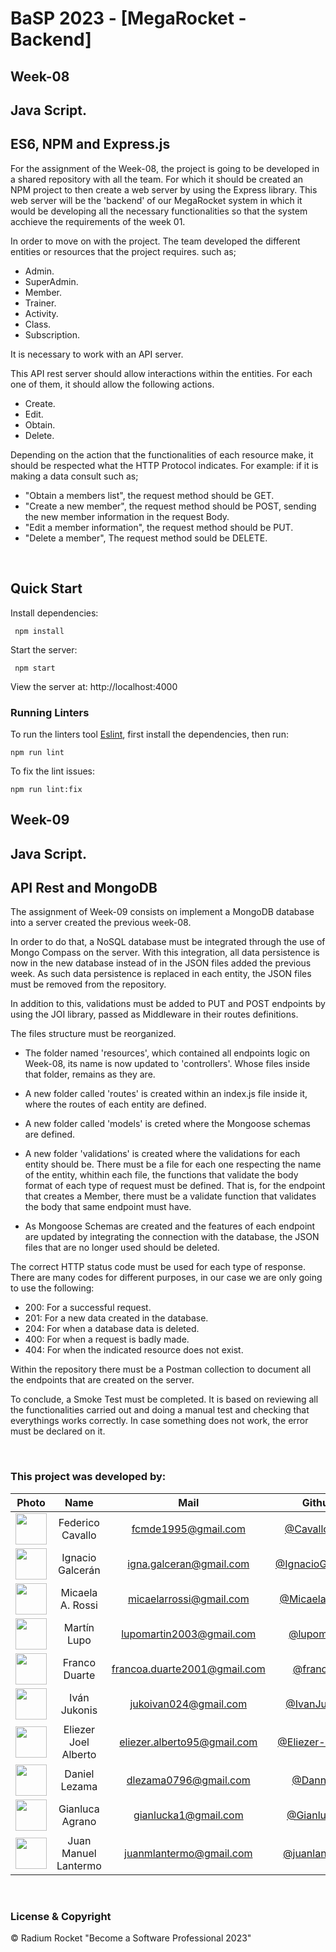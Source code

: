 # BaSP 2023 - [MegaRocket - Backend]

## Week-08
## Java Script.
## ES6, NPM and Express.js

For the assignment of the Week-08, the project is going to be developed in a shared repository with all the team. For which it should be created an NPM project to then create a web server by using the Express library. This web server will be the 'backend' of our MegaRocket system in which it would be developing all the necessary functionalities so that the system acchieve the requirements of the week 01.

In order to move on with the project. The team developed the different entities or resources that the project requires.
such as;

- Admin.
- SuperAdmin.
- Member.
- Trainer.
- Activity.
- Class.
- Subscription.

It is necessary to work with an API server.

This API rest server should allow interactions within the entities. For each one of them, it should allow the following actions.

- Create.
- Edit.
- Obtain.
- Delete.

Depending on the action that the functionalities of each resource make, it should be respected what the HTTP Protocol indicates. For example: if it is making a data consult such as;

- "Obtain a members list", the request method should be GET.
- "Create a new member", the request method should be POST, sending the new member information in the request Body.
- "Edit a member information", the request method should be PUT.
- "Delete a member", The request method sould be DELETE.

<br>

## Quick Start

Install dependencies:

```console
 npm install
```

Start the server:

```console
 npm start
```

 View the server at: http://localhost:4000
<br>

 ### Running Linters

To run the linters tool [Eslint](https://eslint.org/), first install the dependencies, then run:

```console
npm run lint
```

To fix the lint issues:

```console
npm run lint:fix
```

## Week-09
## Java Script.
## API Rest and MongoDB

The assignment of Week-09 consists on implement a MongoDB database into a server created the previous week-08.

In order to do that, a NoSQL database must be integrated through the use of Mongo Compass on the server. With this integration, all data persistence is now in the new database instead of in the JSON files added the previous week. As such data persistence is replaced in each entity, the JSON files must be removed from the repository.

In addition to this, validations must be added to PUT and POST endpoints by using the JOI library, passed as Middleware in their routes definitions.

The files structure must be reorganized.
- The folder named 'resources', which contained all endpoints logic on Week-08, its name is now updated to 'controllers'. Whose files inside that folder, remains as they are.

- A new folder called 'routes' is created within an index.js file inside it, where the routes of each entity are defined.

- A new folder called 'models' is creted where the Mongoose schemas are defined.

- A new folder 'validations' is created where the validations for each entity should be. There must be a file for each one respecting the name of the entity, whithin each file, the functions that validate the body format of each type of request must be defined. That is, for the endpoint that creates a Member, there must be a validate function that validates the body that same endpoint must have.

- As Mongoose Schemas are created and the features of each endpoint are updated by integrating the connection with the database, the JSON files that are no longer used should be deleted.

The correct HTTP status code must be used for each type of response. There are many codes for different purposes, in our case we are only going to use the following:

- 200: For a successful request.
- 201: For a new data created in the database.
- 204: For when a database data is deleted.
- 400: For when a request is badly made.
- 404: For when the indicated resource does not exist.

Within the repository there must be a Postman collection to document all the endpoints that are created on the server.

To conclude, a Smoke Test must be completed. It is based on reviewing all the functionalities carried out and doing a manual test and checking that everythings works correctly. In case something does not work, the error must be declared on it.


<br>

### This project was developed by:

|Photo | Name  | Mail | Github
| :-----: | :-----: | :-----: | :-----: |
<img src="https://avatars.githubusercontent.com/u/118134054?v=4" height="50" width="50">| Federico Cavallo | fcmde1995@gmail.com | [@CavalloFede](https://github.com/CavalloFede)
<img src="https://avatars.githubusercontent.com/u/99512277?v=4" height="50" width="50">| Ignacio Galcerán | igna.galceran@gmail.com | [@IgnacioGalceran](https://github.com/IgnacioGalceran)
<img src="https://avatars.githubusercontent.com/u/127536596?v=4" height="50" width="50">| Micaela A. Rossi | micaelarrossi@gmail.com | [@Micaela-Rossi](https://github.com/Micaela-Rossi)
<img src="https://avatars.githubusercontent.com/u/127552931?v=4" height="50" width="50">| Martín Lupo | lupomartin2003@gmail.com | [@lupomartin](https://github.com/lupomartin)
<img src="https://avatars.githubusercontent.com/u/87949682?v=4" height="50" width="50">| Franco Duarte | francoa.duarte2001@gmail.com | [@francoax](https://github.com/francoax)
<img src="https://avatars.githubusercontent.com/u/49520632?v=4" height="50" width="50">| Iván Jukonis | jukoivan024@gmail.com | [@IvanJukonis](https://github.com/IvanJukonis)
<img src="https://avatars.githubusercontent.com/u/127459363?v=4" height="50" width="50">| Eliezer Joel Alberto | eliezer.alberto95@gmail.com | [@Eliezer-Alberto](https://github.com/Eliezer-Alberto)
<img src="https://avatars.githubusercontent.com/u/127452350?v=4" height="50" width="50">| Daniel Lezama | dlezama0796@gmail.com | [@Dannylez](https://github.com/Dannylez)
<img src="https://avatars.githubusercontent.com/u/67287153?v=4" height="50" width="50">| Gianluca Agrano | gianlucka1@gmail.com | [@Gianluca27](https://github.com/Gianluca27)
<img src="https://avatars.githubusercontent.com/u/70290650?v=4" height="50" width="50">| Juan Manuel Lantermo | juanmlantermo@gmail.com | [@juanlantermo](https://github.com/juanlantermo)


<br>

### License & Copyright

© Radium Rocket "Become a Software Professional 2023"